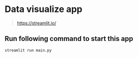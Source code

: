 # Data visualize app

>https://streamlit.io/

## Run following command to start this app
```
streamlit run main.py
```
